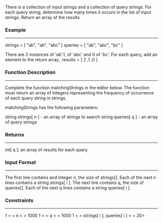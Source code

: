 There is a collection of input strings and a collection of query strings. For each query string, determine how many times it occurs in the list of input strings. Return an array of the results.

### Example

---

strings = [ "ab", "ab", "abc" ]
queries = [ "ab", "abc", "bc" ]

There are 2 instances of 'ab'.1, of 'abc' and 0 of 'bc'. For each query, add an element to the return array, .results = [ 2 ,1 ,0 ]

### Function Description

---

Complete the function matchingStrings in the editor below. The function must return an array of integers representing the frequency of occurrence of each query string in strings.

matchingStrings has the following parameters:

string strings[ n ] - an array of strings to search
string queries[ q ] - an array of query strings

### Returns

---

int[ q ]: an array of results for each query

### Input Format

---

The first line contains and integer n, the size of strings[].
Each of the next n lines contains a string strings[ i ].
The next line contains q, the size of queries[].
Each of the next q lines contains a string queries[ i ].

### Constraints

---

1 < = n < = 1000
1 < = q < = 1000
1 < = strings[ i ], queries[ i ] < = 20>
